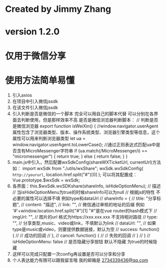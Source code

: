 # Created by Jimmy Zhang

# version 1.2.0

# 仅用于微信分享

# 使用方法简单易懂

1. 引入axios
2. 在项目中引入微信jssdk
3. 在该文件引入微信jssdk
4. 引入判断是否是微信的一个脚本 完全可以用自己的脚本代替 可以分别在各界面去判断使用，但是那样效率不高
   是否是微信浏览器判断脚本：
   // 判断是否是微信浏览器
    export function isWeiXin() {
        //window.navigator.userAgent属性包含了浏览器类型、版本、操作系统类型、浏览器引擎类型等信息，这个属性可以用来判断浏览器类型
        let ua = window.navigator.userAgent.toLowerCase();
        //通过正则表达式匹配ua中是否含有MicroMessenger字符串
        if (ua.match(/MicroMessenger/i) == "micromessenger") {
            return true;
        } else {
            return false;
        }
    }
5. main.js中引入，然后配置wxSdkConfig(shareWXTicketUrl, currentUrl)方法
   如： import wxSdk from "./utils/wxShare";
        wxSdk.wxSdkConfig(
            `http://yoururl`,
            location.href.split("#")[0]
        );
    可以将其配置成：Vue.prototype.$wxSdk = wxSdk;
6. 各界面：this.$wxSdk.wxSDKshare(shareInfo, isHideOptionMenu);
    // 描述
    // 当isHideOptionMenu为true的时候shareInfo可以为null
    // 根据js的特性 不必要的属性可以选择不填 例如type和dataUrl
    // shareInfo = {
    //   title: "分享标题",
    //   content: "描述",
    //   link: "", // 微信通过审核的地址的后缀 例如 '#'+window.location.href.split("#")[1] "#"是在vue router的hash模式下
    //   imgUrl: "", // 图片的url 格式为https://xxx.xxx.xxx 不支持相对路径
    //   type: "", // 分享类型,music、video或link，不填默认为link
    //   dataUrl: "", // 如果type是music或video，则要提供数据链接，默认为空
    //   success: function() {
    //     // 成功的回调
    //   },
    //   cancel: function() {
    //     // 失败的回调
    //   }
    // }
    //   isHideOptionMenu: false // 是否隐藏分享按钮  默认不隐藏 为true的时候隐藏
7. 这样可以完成只配置一次config再设置是否可以分享和分享
8. 个人表达能力有限可以跟我留言哦 我的邮箱是 2734339436@qq.com
